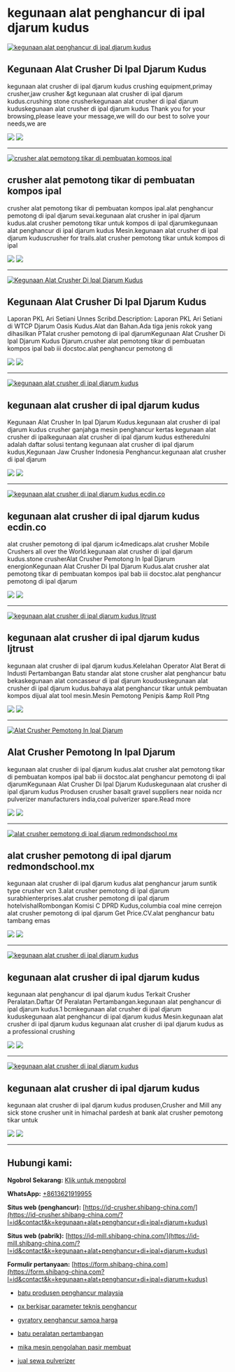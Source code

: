 # kegunaan alat penghancur di ipal djarum kudus

<a href="https://swt.shibang-china.com/?l=id&img&k=kegunaan+alat+penghancur+di+ipal+djarum+kudus" target="_blank">![kegunaan alat penghancur di ipal djarum kudus](http://static.shibang-china.com/all-800x300/42.jpg)</a>

## Kegunaan Alat Crusher Di Ipal Djarum Kudus
kegunaan alat crusher di ipal djarum kudus crushing equipment,primay crusher,jaw crusher &gt kegunaan alat crusher di ipal djarum kudus.crushing stone crusherkegunaan alat crusher di ipal djarum kuduskegunaan alat crusher di ipal djarum kudus Thank you for your browsing,please leave your message,we will do our best to solve your needs,we are


<a href="https://whatsapp.shibangsoft.com/WhatsApp.php" target="_blank" title="WhatsApp">![](http://static.shibang-china.com/icon/whatsapp.png)</a> <a href="https://swt.shibang-china.com/?l=id&icon&k=kegunaan+alat+penghancur+di+ipal+djarum+kudus" target="_blank">![](http://static.shibang-china.com/icon/chat-id.png)</a>

---

<a href="https://swt.shibang-china.com/?l=id&img&k=kegunaan+alat+penghancur+di+ipal+djarum+kudus" target="_blank">![crusher alat pemotong tikar di pembuatan kompos ipal](http://static.shibang-china.com/all-800x300/985.jpg)</a>

## crusher alat pemotong tikar di pembuatan kompos ipal
crusher alat pemotong tikar di pembuatan kompos ipal.alat penghancur pemotong di ipal djarum sevai.kegunaan alat crusher in ipal djarum kudus.alat crusher pemotong tikar untuk kompos di ipal djarumkegunaan alat penghancur di ipal djarum kudus Mesin.kegunaan alat crusher di ipal djarum kuduscrusher for trails.alat crusher pemotong tikar untuk kompos di ipal


<a href="https://whatsapp.shibangsoft.com/WhatsApp.php" target="_blank" title="WhatsApp">![](http://static.shibang-china.com/icon/whatsapp.png)</a> <a href="https://swt.shibang-china.com/?l=id&icon&k=kegunaan+alat+penghancur+di+ipal+djarum+kudus" target="_blank">![](http://static.shibang-china.com/icon/chat-id.png)</a>

---

<a href="https://swt.shibang-china.com/?l=id&img&k=kegunaan+alat+penghancur+di+ipal+djarum+kudus" target="_blank">![Kegunaan Alat Crusher Di Ipal Djarum Kudus](http://static.shibang-china.com/all-800x300/643.jpg)</a>

## Kegunaan Alat Crusher Di Ipal Djarum Kudus
Laporan PKL Ari Setiani Unnes Scribd.Description: Laporan PKL Ari Setiani di WTCP Djarum Oasis Kudus.Alat dan Bahan.Ada tiga jenis rokok yang dihasilkan PTalat crusher pemotong di ipal djarumKegunaan Alat Crusher Di Ipal Djarum Kudus Djarum.crusher alat pemotong tikar di pembuatan kompos ipal bab iii docstoc.alat penghancur pemotong di


<a href="https://whatsapp.shibangsoft.com/WhatsApp.php" target="_blank" title="WhatsApp">![](http://static.shibang-china.com/icon/whatsapp.png)</a> <a href="https://swt.shibang-china.com/?l=id&icon&k=kegunaan+alat+penghancur+di+ipal+djarum+kudus" target="_blank">![](http://static.shibang-china.com/icon/chat-id.png)</a>

---

<a href="https://swt.shibang-china.com/?l=id&img&k=kegunaan+alat+penghancur+di+ipal+djarum+kudus" target="_blank">![kegunaan alat crusher di ipal djarum kudus](http://static.shibang-china.com/all-800x300/743.jpg)</a>

## kegunaan alat crusher di ipal djarum kudus
Kegunaan Alat Crusher In Ipal Djarum Kudus.kegunaan alat crusher di ipal djarum kudus crusher ganjahga mesin penghancur kertas kegunaan alat crusher di ipalkegunaan alat crusher di ipal djarum kudus esthereduIni adalah daftar solusi tentang kegunaan alat crusher di ipal djarum kudus,Kegunaan Jaw Crusher Indonesia Penghancur.kegunaan alat crusher di ipal djarum


<a href="https://whatsapp.shibangsoft.com/WhatsApp.php" target="_blank" title="WhatsApp">![](http://static.shibang-china.com/icon/whatsapp.png)</a> <a href="https://swt.shibang-china.com/?l=id&icon&k=kegunaan+alat+penghancur+di+ipal+djarum+kudus" target="_blank">![](http://static.shibang-china.com/icon/chat-id.png)</a>

---

<a href="https://swt.shibang-china.com/?l=id&img&k=kegunaan+alat+penghancur+di+ipal+djarum+kudus" target="_blank">![kegunaan alat crusher di ipal djarum kudus ecdin.co](http://static.shibang-china.com/all-800x300/1464.jpg)</a>

## kegunaan alat crusher di ipal djarum kudus ecdin.co
alat crusher pemotong di ipal djarum ic4medicaps.alat crusher Mobile Crushers all over the World.kegunaan alat crusher di ipal djarum kudus.stone crusherAlat Crusher Pemotong In Ipal Djarum energionKegunaan Alat Crusher Di Ipal Djarum Kudus.alat crusher alat pemotong tikar di pembuatan kompos ipal bab iii docstoc.alat penghancur pemotong di ipal djarum


<a href="https://whatsapp.shibangsoft.com/WhatsApp.php" target="_blank" title="WhatsApp">![](http://static.shibang-china.com/icon/whatsapp.png)</a> <a href="https://swt.shibang-china.com/?l=id&icon&k=kegunaan+alat+penghancur+di+ipal+djarum+kudus" target="_blank">![](http://static.shibang-china.com/icon/chat-id.png)</a>

---

<a href="https://swt.shibang-china.com/?l=id&img&k=kegunaan+alat+penghancur+di+ipal+djarum+kudus" target="_blank">![kegunaan alat crusher di ipal djarum kudus ljtrust](http://static.shibang-china.com/all-800x300/410.jpg)</a>

## kegunaan alat crusher di ipal djarum kudus ljtrust
kegunaan alat crusher di ipal djarum kudus.Kelelahan Operator Alat Berat di Industi Pertambangan Batu standar alat stone crusher alat penghancur batu bekaskegunaan alat concasseur di ipal djarum koudouskegunaan alat crusher di ipal djarum kudus.bahaya alat penghancur tikar untuk pembuatan kompos dijual alat tool mesin.Mesin Pemotong Penipis &amp Roll Ptng


<a href="https://whatsapp.shibangsoft.com/WhatsApp.php" target="_blank" title="WhatsApp">![](http://static.shibang-china.com/icon/whatsapp.png)</a> <a href="https://swt.shibang-china.com/?l=id&icon&k=kegunaan+alat+penghancur+di+ipal+djarum+kudus" target="_blank">![](http://static.shibang-china.com/icon/chat-id.png)</a>

---

<a href="https://swt.shibang-china.com/?l=id&img&k=kegunaan+alat+penghancur+di+ipal+djarum+kudus" target="_blank">![Alat Crusher Pemotong In Ipal Djarum](http://static.shibang-china.com/all-800x300/1197.jpg)</a>

## Alat Crusher Pemotong In Ipal Djarum
kegunaan alat crusher di ipal djarum kudus.alat crusher alat pemotong tikar di pembuatan kompos ipal bab iii docstoc.alat penghancur pemotong di ipal djarumKegunaan Alat Crusher Di Ipal Djarum Kuduskegunaan alat crusher di ipal djarum kudus Produsen crusher basalt gravel suppliers near noida ncr pulverizer manufacturers india,coal pulverizer spare.Read more


<a href="https://whatsapp.shibangsoft.com/WhatsApp.php" target="_blank" title="WhatsApp">![](http://static.shibang-china.com/icon/whatsapp.png)</a> <a href="https://swt.shibang-china.com/?l=id&icon&k=kegunaan+alat+penghancur+di+ipal+djarum+kudus" target="_blank">![](http://static.shibang-china.com/icon/chat-id.png)</a>

---

<a href="https://swt.shibang-china.com/?l=id&img&k=kegunaan+alat+penghancur+di+ipal+djarum+kudus" target="_blank">![alat crusher pemotong di ipal djarum redmondschool.mx](http://static.shibang-china.com/all-800x300/1083.jpg)</a>

## alat crusher pemotong di ipal djarum redmondschool.mx
kegunaan alat crusher di ipal djarum kudus alat penghancur jarum suntik type crusher vcn 3.alat crusher pemotong di ipal djarum surabhienterprises.alat crusher pemotong di ipal djarum hotelvishalRombongan Komisi C DPRD Kudus,columbia coal mine cerrejon alat crusher pemotong di ipal djarum Get Price.CV.alat penghancur batu tambang emas


<a href="https://whatsapp.shibangsoft.com/WhatsApp.php" target="_blank" title="WhatsApp">![](http://static.shibang-china.com/icon/whatsapp.png)</a> <a href="https://swt.shibang-china.com/?l=id&icon&k=kegunaan+alat+penghancur+di+ipal+djarum+kudus" target="_blank">![](http://static.shibang-china.com/icon/chat-id.png)</a>

---

<a href="https://swt.shibang-china.com/?l=id&img&k=kegunaan+alat+penghancur+di+ipal+djarum+kudus" target="_blank">![kegunaan alat crusher di ipal djarum kudus](http://static.shibang-china.com/all-800x300/299.jpg)</a>

## kegunaan alat crusher di ipal djarum kudus
kegunaan alat penghancur di ipal djarum kudus Terkait Crusher Peralatan.Daftar Of Peralatan Pertambangan.kegunaan alat penghancur di ipal djarum kudus.1 bcmkegunaan alat crusher di ipal djarum kuduskegunaan alat penghancur di ipal djarum kudus Mesin.kegunaan alat crusher di ipal djarum kudus kegunaan alat crusher di ipal djarum kudus as a professional crushing


<a href="https://whatsapp.shibangsoft.com/WhatsApp.php" target="_blank" title="WhatsApp">![](http://static.shibang-china.com/icon/whatsapp.png)</a> <a href="https://swt.shibang-china.com/?l=id&icon&k=kegunaan+alat+penghancur+di+ipal+djarum+kudus" target="_blank">![](http://static.shibang-china.com/icon/chat-id.png)</a>

---

<a href="https://swt.shibang-china.com/?l=id&img&k=kegunaan+alat+penghancur+di+ipal+djarum+kudus" target="_blank">![kegunaan alat crusher di ipal djarum kudus](http://static.shibang-china.com/all-800x300/1199.jpg)</a>

## kegunaan alat crusher di ipal djarum kudus
kegunaan alat crusher di ipal djarum kudus produsen,Crusher and Mill any sick stone crusher unit in himachal pardesh at bank alat crusher pemotong tikar untuk

<a href="https://whatsapp.shibangsoft.com/WhatsApp.php" target="_blank" title="WhatsApp">![](http://static.shibang-china.com/icon/whatsapp.png)</a> <a href="https://swt.shibang-china.com/?l=id&icon&k=kegunaan+alat+penghancur+di+ipal+djarum+kudus" target="_blank">![](http://static.shibang-china.com/icon/chat-id.png)</a>

---
## Hubungi kami:

**Ngobrol Sekarang:** [Klik untuk mengobrol](https://swt.shibang-china.com?l=id&contact&k=kegunaan+alat+penghancur+di+ipal+djarum+kudus)

**WhatsApp:**  [+8613621919955](https://whatsapp.shibangsoft.com/WhatsApp.php)

**Situs web (penghancur):** [https://id-crusher.shibang-china.com/](https://id-crusher.shibang-china.com/?l=id&contact&k=kegunaan+alat+penghancur+di+ipal+djarum+kudus)

**Situs web (pabrik):** [https://id-mill.shibang-china.com/](https://id-mill.shibang-china.com/?l=id&contact&k=kegunaan+alat+penghancur+di+ipal+djarum+kudus)

**Formulir pertanyaan:** [https://form.shibang-china.com](https://form.shibang-china.com?l=id&contact&k=kegunaan+alat+penghancur+di+ipal+djarum+kudus)

* [batu produsen penghancur malaysia](../40/batu%20produsen%20penghancur%20malaysia.md)

* [px berkisar parameter teknis penghancur](../33/px%20berkisar%20parameter%20teknis%20penghancur.md)

* [gyratory penghancur samoa harga](../31/gyratory%20penghancur%20samoa%20harga.md)

* [batu peralatan pertambangan](../38/batu%20peralatan%20pertambangan.md)

* [mika mesin pengolahan pasir membuat](../40/mika%20mesin%20pengolahan%20pasir%20membuat.md)

* [jual sewa pulverizer](../33/jual%20sewa%20pulverizer.md)